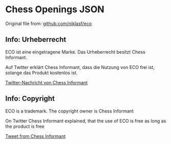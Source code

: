 <h1>Chess Openings JSON</h1>

<p>Original file from: <a href="https://github.com/niklasf/eco">github.com/niklasf/eco</a></p>

<h2>Info: Urheberrecht</h2>
<p>ECO ist eine eingetragene Marke. Das Urheberrecht besitzt Chess Informant.</p>
<p>Auf Twitter erklärt Chess Informant, dass die Nutzung von ECO frei ist, solange das Produkt kostenlos ist.</p>
<a href="https://twitter.com/chessinformant/status/769927079009914880">Twitter-Nachricht von Chess Informant</a>

<h2>Info: Copyright</h2>
<p>ECO is a trademark. The copyright owner is Chess Informant</p>
<p>On Twitter Chess Informant explained, that the use of ECO is free as long as the product is free</p>
<a href="https://twitter.com/chessinformant/status/769927079009914880">Tweet from Chess Informant</a>
